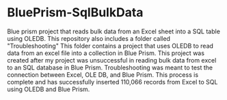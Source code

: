 # BluePrism-SqlBulkData
Blue prism project that reads bulk data from an Excel sheet into a SQL table using OLEDB.
This repository also includes a folder called "Troubleshooting" This folder contains a project that uses OLEDB to read data from an excel file into a collection in Blue Prism. This project was created after my project was unsuccessful in reading bulk data from excel to an SQL database in Blue Prism. Troubleshooting was meant to test the connection between Excel, OLE DB, and Blue Prism. This process is complete and has successfully inserted 110,066 records from Excel to SQL using OLEDB and Blue Prism. 
